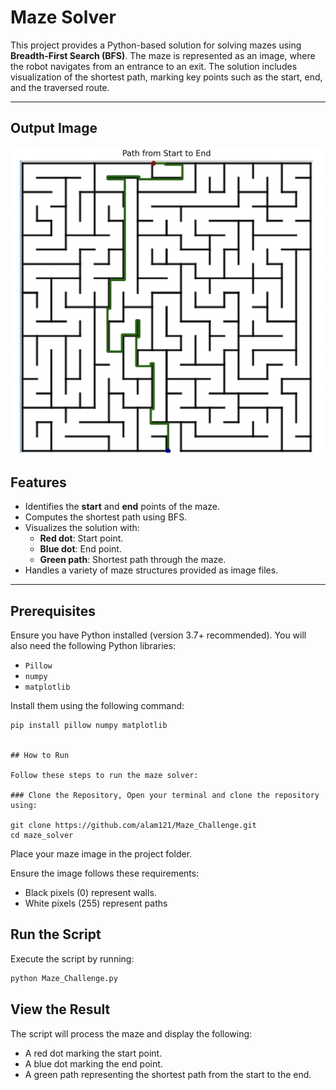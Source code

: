 # Maze Solver

This project provides a Python-based solution for solving mazes using **Breadth-First Search (BFS)**. The maze is represented as an image, where the robot navigates from an entrance to an exit. The solution includes visualization of the shortest path, marking key points such as the start, end, and the traversed route.

---

## Output Image
![Alt text](https://github.com/alam121/Maze_Challenge/blob/main/output.png)

## Features

- Identifies the **start** and **end** points of the maze.
- Computes the shortest path using BFS.
- Visualizes the solution with:
  - **Red dot**: Start point.
  - **Blue dot**: End point.
  - **Green path**: Shortest path through the maze.
- Handles a variety of maze structures provided as image files.

---

## Prerequisites

Ensure you have Python installed (version 3.7+ recommended). You will also need the following Python libraries:

- `Pillow`
- `numpy`
- `matplotlib`

Install them using the following command:
```
pip install pillow numpy matplotlib


## How to Run

Follow these steps to run the maze solver:

### Clone the Repository, Open your terminal and clone the repository using:

git clone https://github.com/alam121/Maze_Challenge.git
cd maze_solver
```
Place your maze image in the project folder.

Ensure the image follows these requirements:
- Black pixels (0) represent walls.
- White pixels (255) represent paths

## Run the Script
Execute the script by running:

```bash
python Maze_Challenge.py
```
## View the Result
The script will process the maze and display the following:

- A red dot marking the start point.
- A blue dot marking the end point.
- A green path representing the shortest path from the start to the end.

